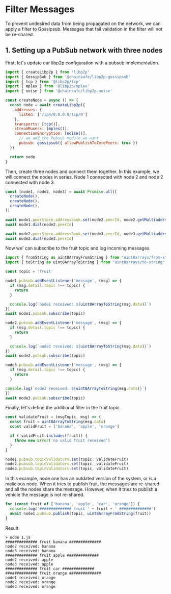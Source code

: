 # Filter Messages

To prevent undesired data from being propagated on the network, we can apply a filter to Gossipsub. Messages that fail validation in the filter will not be re-shared.

## 1. Setting up a PubSub network with three nodes

First, let's update our libp2p configuration with a pubsub implementation.

```JavaScript
import { createLibp2p } from 'libp2p'
import { GossipSub } from '@chainsafe/libp2p-gossipsub'
import { tcp } from '@libp2p/tcp'
import { mplex } from '@libp2p/mplex'
import { noise } from '@chainsafe/libp2p-noise'

const createNode = async () => {
  const node = await createLibp2p({
    addresses: {
      listen: ['/ip4/0.0.0.0/tcp/0']
    },
    transports: [tcp()],
    streamMuxers: [mplex()],
    connectionEncryption: [noise()],
	  // we add the Pubsub module we want
	  pubsub: gossipsub({ allowPublishToZeroPeers: true })
  })

  return node
}
```

Then, create three nodes and connect them together. In this example, we will connect the nodes in series. Node 1 connected with node 2 and node 2 connected with node 3.

```JavaScript
const [node1, node2, node3] = await Promise.all([
  createNode(),
  createNode(),
  createNode(),
])

await node1.peerStore.addressBook.set(node2.peerId, node2.getMultiaddrs())
await node1.dial(node2.peerId)

await node2.peerStore.addressBook.set(node3.peerId, node3.getMultiaddrs())
await node2.dial(node3.peerId)
```

Now we' can subscribe to the fruit topic and log incoming messages.

```JavaScript
import { fromString as uint8ArrayFromString } from "uint8arrays/from-string";
import { toString as uint8ArrayToString } from "uint8arrays/to-string";

const topic = 'fruit'

node1.pubsub.addEventListener('message', (msg) => {
  if (msg.detail.topic !== topic) {
    return
  }

  console.log(`node1 received: ${uint8ArrayToString(msg.data)}`)
})
await node1.pubsub.subscribe(topic)

node2.pubsub.addEventListener('message', (msg) => {
  if (msg.detail.topic !== topic) {
    return
  }

  console.log(`node2 received: ${uint8ArrayToString(msg.data)}`)
})
await node2.pubsub.subscribe(topic)

node3.pubsub.addEventListener('message', (msg) => {
  if (msg.detail.topic !== topic) {
    return
  }

console.log(`node3 received: ${uint8ArrayToString(msg.data)}`)
})
await node3.pubsub.subscribe(topic)
```
Finally, let's define the additional filter in the fruit topic.

```JavaScript
const validateFruit = (msgTopic, msg) => {
  const fruit = uint8ArrayToString(msg.data)
  const validFruit = ['banana', 'apple', 'orange']

  if (!validFruit.includes(fruit)) {
    throw new Error('no valid fruit received')
  }
}

node1.pubsub.topicValidators.set(topic, validateFruit)
node2.pubsub.topicValidators.set(topic, validateFruit)
node3.pubsub.topicValidators.set(topic, validateFruit)
```

In this example, node one has an outdated version of the system, or is a malicious node. When it tries to publish fruit, the messages are re-shared and all the nodes share the message. However, when it tries to publish a vehicle the message is not re-shared.

```JavaScript
for (const fruit of ['banana', 'apple', 'car', 'orange']) {
  console.log('############## fruit ' + fruit + ' ##############')
  await node1.pubsub.publish(topic, uint8ArrayFromString(fruit))
}
```

Result

```
> node 1.js
############## fruit banana ##############
node2 received: banana
node3 received: banana
############## fruit apple ##############
node2 received: apple
node3 received: apple
############## fruit car ##############
############## fruit orange ##############
node1 received: orange
node2 received: orange
node3 received: orange
```
